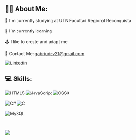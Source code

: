 ## 👨🏻 About Me:
📘 I´m currently studying at UTN Facultad Regional Reconquista<br><br>🌱 I´m currently learning<br><br>🕹️ I like to create and adapt me<br><br>📧 Contact Me: gabriudev21@gmail.com  

[![LinkedIn](https://img.shields.io/badge/LinkedIn-%230077B5.svg?logo=linkedin&logoColor=white)](https://linkedin.com/in/www.linkedin.com/in/gabrielsandrigo)

## 💻 Skills:
![HTML5](https://img.shields.io/badge/html5-%23E34F26.svg?style=for-the-badge&logo=html5&logoColor=white) ![JavaScript](https://img.shields.io/badge/javascript-%23323330.svg?style=for-the-badge&logo=javascript&logoColor=%23F7DF1E) ![CSS3](https://img.shields.io/badge/css3-%231572B6.svg?style=for-the-badge&logo=css3&logoColor=white)<br><br> ![C#](https://img.shields.io/badge/c%23-%23239120.svg?style=for-the-badge&logo=csharp&logoColor=white) ![C](https://img.shields.io/badge/c-%2300599C.svg?style=for-the-badge&logo=c&logoColor=white)<br><br> ![MySQL](https://img.shields.io/badge/mysql-%2300000f.svg?style=for-the-badge&logo=mysql&logoColor=white)

##
<br>[![](https://visitcount.itsvg.in/api?id=GabriuDEV&icon=5&color=1)](https://visitcount.itsvg.in)
